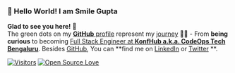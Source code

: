 ### 👋 Hello World! I am Smile Gupta

**Glad to see you here!** :star_struck: <br> The green dots on my [**GitHub** profile](https://github.com/smilegupta?tab=repositories) represent my [journey](https://fayz.in/stories/s/1569/0/?ckt_id=ZGL1ZGVk&title=Help_for_beginners_smile_gupta) :running_woman: - From **being curious** to becoming [Full Stack Engineer at **KonfHub a.k.a. CodeOps Tech Bengaluru**](https://konfhub.com/). Besides [GitHub](https://github.com/smile/), You can **find me on [LinkedIn](https://www.linkedin.com/in/smilegupta/) or  [Twitter](https://twitter.com/smileguptaaa)  **. 

[![Visitors](https://visitor-badge.glitch.me/badge?page_id=smilegupta.visitor-badge)](https://github.com/smilegupta) [![Open Source Love](https://badges.frapsoft.com/os/v2/open-source.svg?v=103)](https://github.com/smilegupta)





